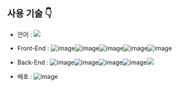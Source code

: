 ## 사용 기술 :point_down:

-   언어 : <img src="https://img.shields.io/badge/JavaScript-F7DF1E?style=flat&logo=JavaScript&logoColor=white"/>
-   Front-End : ![image](https://github.com/sesac-ydp5-2nd-C/2nd-project-beatbay-back/assets/63192543/6e39c358-8bdc-43b7-90b4-562ed01caf3d)![image](https://github.com/sesac-ydp5-2nd-C/2nd-project-beatbay-back/assets/63192543/862130e2-9b31-4e95-b548-3c00307ade90)![image](https://github.com/sesac-ydp5-2nd-C/2nd-project-beatbay-back/assets/63192543/7cbb1c29-47af-47f8-8913-d7bb8493cf8c)![image](https://github.com/sesac-ydp5-2nd-C/2nd-project-beatbay-back/assets/63192543/a07d2009-70e3-46f1-b05a-b8dedfcf9621)![image](https://github.com/sesac-ydp5-2nd-C/2nd-project-beatbay-back/assets/63192543/d89d8f54-104a-4a75-943e-d48701993a47)

-   Back-End : ![image](https://github.com/sesac-ydp5-2nd-C/2nd-project-beatbay-back/assets/63192543/8a480c23-5746-4f1d-ba4a-9d4f3544d7fb)![image](https://github.com/sesac-ydp5-2nd-C/2nd-project-beatbay-back/assets/63192543/61c233a0-12aa-42cd-9d49-3e53db847c46)![image](https://github.com/sesac-ydp5-2nd-C/2nd-project-beatbay-back/assets/63192543/24b9787f-0901-48d1-bf1f-9d83c2e3ee22)![image](https://github.com/sesac-ydp5-2nd-C/2nd-project-beatbay-back/assets/63192543/63723830-1d2a-4c69-b139-23c9f3b67fac)<img src="https://img.shields.io/badge/MySQL-4479A1?style=flat&logo=MySQL&logoColor=white"/>

-   배포 : ![image](https://github.com/sesac-ydp5-2nd-C/2nd-project-beatbay-back/assets/63192543/62a2e73a-2a0f-4d7a-afd5-db6856ef70a5)
